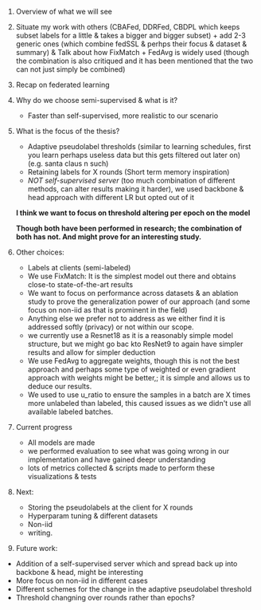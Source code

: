 1. Overview of what we will see

2. Situate my work with others (CBAFed, DDRFed, CBDPL which keeps subset labels for a little & takes a bigger and bigger subset) + add 2-3 generic ones (which combine fedSSL & perhps their focus & dataset & summary) & Talk about how FixMatch + FedAvg is widely used (though the combination is also critiqued and it has been mentioned that the two can not just simply be combined)

3. Recap on federated learning
4. Why do we choose semi-supervised & what is it?
	- Faster than self-supervised, more realistic to our scenario

5. What is the focus of the thesis?
	- Adaptive pseudolabel thresholds (similar to learning schedules, first you learn perhaps useless data but this gets filtered out later on) (e.g. santa claus n such)
	- Retaining labels for X rounds (Short term memory inspiration)
	- *NOT self-supervised server* (too much combination of different methods, can alter results making it harder), we used backbone & head approach with different LR but opted out of it
	
	**I think we want to focus on threshold altering per epoch on the model**
	
	**Though both have been performed in research; the combination of both has not. And might prove for an interesting study.**

6. Other choices:
	- Labels at clients (semi-labeled)
	- We use FixMatch: It is the simplest model out there and obtains close-to state-of-the-art results
	- We want to focus on performance across datasets & an ablation study to prove the generalization power of our approach (and some focus on non-iid as that is prominent in the field)
	 - Anything else we prefer not to address as we either find it is addressed softly (privacy) or not within our scope.
	- we currently use a Resnet18 as it is a reasonably simple model structure, but we might go bac kto ResNet9 to again have simpler results and allow for simpler deduction
	- We use FedAvg to aggregate weights, though this is not the best approach and perhaps some type of weighted or even gradient approach with weights might be better,; it is simple and allows us to deduce our results.
	- We used to use u_ratio to ensure the samples in a batch are X times more unlabeled than labeled, this caused issues as we didn't use all available labeled batches.
7. Current progress
	- All models are made
	- we performed evaluation to see what was going wrong in our implementation and have gained deepr understanding
	- lots of metrics collected & scripts made to perform these visualizations & tests

8. Next: 
	- Storing the pseudolabels at the client for X rounds
	- Hyperparam tuning & different datasets
	- Non-iid
	- writing.

9. Future work:
- Addition of a self-supervised server which and spread back up into backbone & head, might be interesting
- More focus on non-iid in different cases
- Different schemes for the change in the adaptive pseudolabel threshold
- Threshold changning over rounds rather than epochs?

